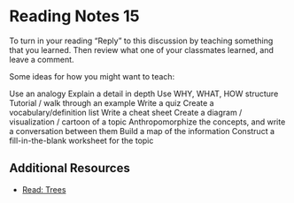 # Reading Notes 15  
To turn in your reading “Reply” to this discussion by teaching something that you learned. Then review what one of your classmates learned, and leave a comment.

Some ideas for how you might want to teach:

Use an analogy
Explain a detail in depth
Use WHY, WHAT, HOW structure
Tutorial / walk through an example
Write a quiz
Create a vocabulary/definition list
Write a cheat sheet
Create a diagram / visualization / cartoon of a topic
Anthropomorphize the concepts, and write a conversation between them
Build a map of the information
Construct a fill-in-the-blank worksheet for the topic

## Additional Resources  
* [Read: Trees](https://codefellows.github.io/common_curriculum/data_structures_and_algorithms/Code_401/class-15/resources/Trees.html)  